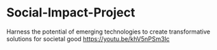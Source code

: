 # Social-Impact-Project
Harness the potential of emerging technologies to create transformative solutions for societal good
https://youtu.be/khV5nPSm3lc
